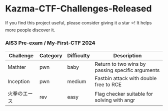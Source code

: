 # Kazma-CTF-Challenges-Released

If you find this project useful, please consider giving it a star ⭐! It helps more people discover it.

### AIS3 Pre-exam / My-First-CTF 2024

| Challenge    | Category | Difficulty | Description                                      |
| ------------ | -------- | ---------- | ------------------------------------------------ |
| Mathter      | pwn      | baby       | Return to two wins by passing specific arguments |
| Inception    | pwn      | medium     | Fastbin attack with double free to RCE           |
| 火拳のエース | rev      | easy       | Flag checker suitable for solving with angr          |
